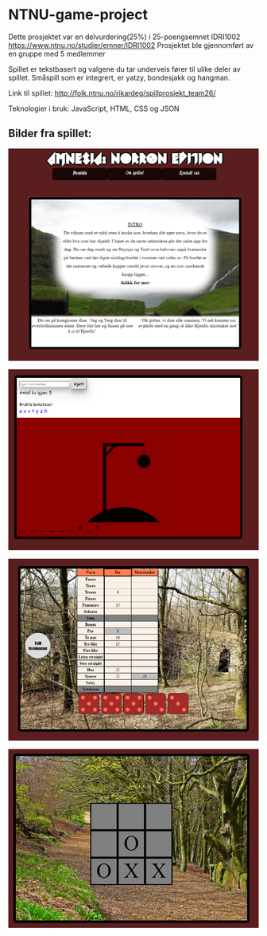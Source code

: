 # NTNU-game-project

Dette prosjektet var en delvurdering(25%) i 25-poengsemnet IDRI1002 https://www.ntnu.no/studier/emner/IDRI1002
Prosjektet ble gjennomført av en gruppe med 5 medlemmer

Spillet er tekstbasert og valgene du tar underveis fører til ulike deler av spillet. Småspill som er integrert, er yatzy, bondesjakk og hangman. 

Link til spillet: http://folk.ntnu.no/rikardeg/spillprosjekt_team26/

Teknologier i bruk:
JavaScript, HTML, CSS og JSON

## Bilder fra spillet:

![Spillet er tekstbasert](bilderAvSpillet/intro.PNG)

![Minispillet hangman](bilderAvSpillet/hangman.PNG)

![Minispillet yatzy](bilderAvSpillet/yatzy.PNG)

![Minispillet bondesjakk](bilderAvSpillet/bondesjakk.PNG)
